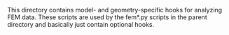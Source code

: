 This directory contains model- and geometry-specific hooks
for analyzing FEM data. These scripts are used by the fem*.py
scripts in the parent directory and basically just contain
optional hooks.
